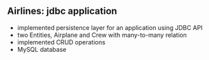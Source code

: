 ## Airlines: jdbc application

- implemented persistence layer for an application using JDBC API
- two Entities, Airplane and Crew with many-to-many relation
- implemented CRUD operations
- MySQL database
